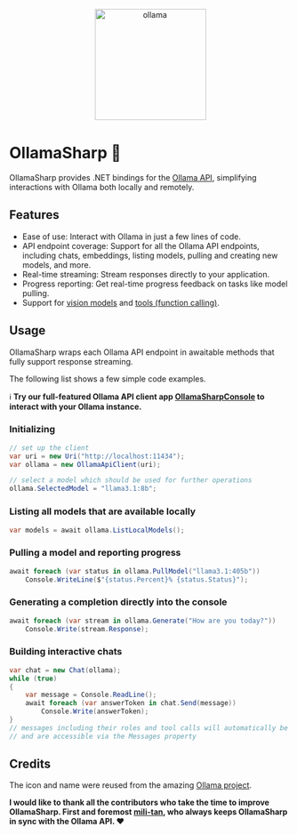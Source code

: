 <p align="center">
 <img alt="ollama" height="200px" src="https://github.com/awaescher/OllamaSharp/blob/main/Ollama.png">
</p>

# OllamaSharp 🦙

OllamaSharp provides .NET bindings for the [Ollama API](https://github.com/jmorganca/ollama/blob/main/docs/api.md), simplifying interactions with Ollama both locally and remotely.

## Features

- Ease of use: Interact with Ollama in just a few lines of code.
- API endpoint coverage: Support for all the Ollama API endpoints, including chats, embeddings, listing models, pulling and creating new models, and more.
- Real-time streaming: Stream responses directly to your application.
- Progress reporting: Get real-time progress feedback on tasks like model pulling.
- Support for [vision models](https://ollama.com/blog/vision-models) and [tools (function calling)](https://ollama.com/blog/tool-support).

## Usage

OllamaSharp wraps each Ollama API endpoint in awaitable methods that fully support response streaming.

The following list shows a few simple code examples.

ℹ **Try our full-featured Ollama API client app [OllamaSharpConsole](https://github.com/awaescher/OllamaSharpConsole) to interact with your Ollama instance.**

### Initializing

```csharp
// set up the client
var uri = new Uri("http://localhost:11434");
var ollama = new OllamaApiClient(uri);

// select a model which should be used for further operations
ollama.SelectedModel = "llama3.1:8b";
```

### Listing all models that are available locally

```csharp
var models = await ollama.ListLocalModels();
```

### Pulling a model and reporting progress

```csharp
await foreach (var status in ollama.PullModel("llama3.1:405b"))
    Console.WriteLine($"{status.Percent}% {status.Status}");
```

### Generating a completion directly into the console

```csharp
await foreach (var stream in ollama.Generate("How are you today?"))
    Console.Write(stream.Response);
```

### Building interactive chats

```csharp
var chat = new Chat(ollama);
while (true)
{
    var message = Console.ReadLine();
    await foreach (var answerToken in chat.Send(message))
        Console.Write(answerToken);
}
// messages including their roles and tool calls will automatically be tracked within the chat object
// and are accessible via the Messages property
```

## Credits

The icon and name were reused from the amazing [Ollama project](https://github.com/jmorganca/ollama).

**I would like to thank all the contributors who take the time to improve OllamaSharp. First and foremost [mili-tan](https://github.com/mili-tan), who always keeps OllamaSharp in sync with the Ollama API. ❤**


